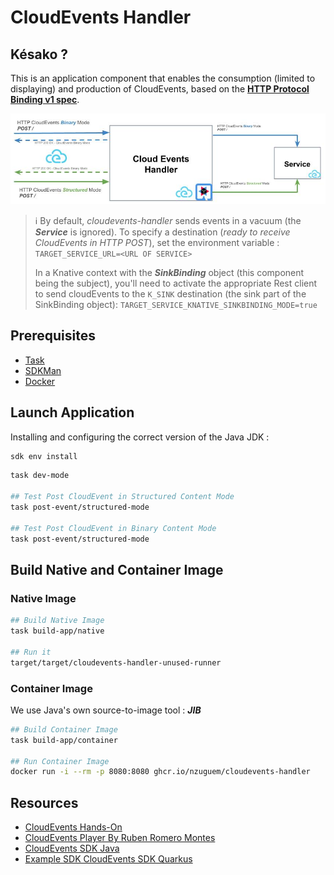# CloudEvents Handler

## Késako ?

This is an application component that enables the consumption (limited to displaying) and production of CloudEvents, based on the **[HTTP Protocol Binding v1 spec][cloudevents-http-spec]**.

![](docs/images/cloudevents-handler.jpeg)

> ℹ️ By default, *cloudevents-handler* sends events in a vacuum (the ***Service*** is ignored). To specify a destination (*ready to receive CloudEvents in HTTP POST*), set the environment variable : `TARGET_SERVICE_URL=<URL OF SERVICE>`
>
> In a Knative context with the ***SinkBinding*** object (this component being the subject), you'll need to activate the appropriate Rest client to send cloudEvents to the `K_SINK` destination (the sink part of the SinkBinding object): `TARGET_SERVICE_KNATIVE_SINKBINDING_MODE=true`

## Prerequisites

- [Task][taskfile-doc]
- [SDKMan][sdkman-doc]
- [Docker][docker-install-doc]

## Launch Application

Installing and configuring the correct version of the Java JDK :

```bash
sdk env install
```

```bash
task dev-mode

## Test Post CloudEvent in Structured Content Mode
task post-event/structured-mode

## Test Post CloudEvent in Binary Content Mode
task post-event/structured-mode
```

## Build Native and Container Image

### Native Image

```bash
## Build Native Image
task build-app/native

## Run it
target/target/cloudevents-handler-unused-runner
```

### Container Image

We use Java's own source-to-image tool : ***JIB***

```bash
## Build Container Image
task build-app/container

## Run Container Image
docker run -i --rm -p 8080:8080 ghcr.io/nzuguem/cloudevents-handler
```

## Resources

- [CloudEvents Hands-On][cloudevents-hands-on]
- [CloudEvents Player By Ruben Romero Montes][cloudevents-player-by-ruromero]
- [CloudEvents SDK Java][cloudevents-sdk-java-doc]
- [Example SDK CloudEvents SDK Quarkus][example-sdk-cloudevents-quarkus]

<!-- Links -->
[cloudevents-hands-on]: https://b-nova.com/en/home/content/cncf-graduates-cloudevents-a-game-changer-for-cross-platform-event-data/
[cloudevents-player-by-ruromero]: https://github.com/ruromero/cloudevents-player
[example-sdk-cloudevents-quarkus]: https://github.com/cloudevents/sdk-java/tree/main/examples/restful-ws-quarkus
[cloudevents-sdk-java-doc]: https://cloudevents.github.io/sdk-java/
[cloudevents-http-spec]: https://github.com/cloudevents/spec/blob/v1.0/http-protocol-binding.md
[taskfile-doc]: https://taskfile.dev/
[sdkman-doc]: https://sdkman.io/
[docker-install-doc]: https://docs.docker.com/engine/install/